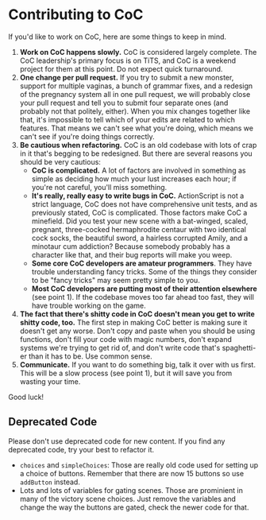 Contributing to CoC
==============

If you'd like to work on CoC, here are some things to keep in mind.

1. **Work on CoC happens slowly.** CoC is considered largely complete. The CoC leadership's primary focus is on TiTS, and CoC is a weekend project for them at this point. Do not expect quick turnaround.
2. **One change per pull request.** If you try to submit a new monster, support for multiple vaginas, a bunch of grammar fixes, and a redesign of the pregnancy system all in one pull request, we will probably close your pull request and tell you to submit four separate ones (and probably not that politely, either). When you mix changes together like that, it's impossible to tell which of your edits are related to which features. That means we can't see what you're doing, which means we can't see if you're doing things correctly.
3. **Be cautious when refactoring.** CoC is an old codebase with lots of crap in it that's begging to be redesigned. But there are several reasons you should be very cautious:
   * **CoC is complicated.** A lot of factors are involved in something as simple as deciding how much your lust increases each hour; if you're not careful, you'll miss something.
   * **It's really, really easy to write bugs in CoC.** ActionScript is not a strict language, CoC does not have comprehensive unit tests, and as previously stated, CoC is complicated. Those factors make CoC a minefield. Did you test your new scene with a bat-winged, scaled, pregnant, three-cocked hermaphrodite centaur with two identical cock socks, the beautiful sword, a hairless corrupted Amily, and a minotaur cum addiction? Because somebody probably has a character like that, and their bug reports will make you weep.
   * **Some core CoC developers are amateur programmers**. They have trouble understanding fancy tricks. Some of the things they consider to be "fancy tricks" may seem pretty simple to you.
   * **Most CoC developers are putting most of their attention elsewhere** (see point 1). If the codebase moves too far ahead too fast, they will have trouble working on the game.
4. **The fact that there's shitty code in CoC doesn't mean you get to write shitty code, too.** The first step in making CoC better is making sure it doesn't get any worse. Don't copy and paste when you should be using functions, don't fill your code with magic numbers, don't expand systems we're trying to get rid of, and don't write code that's spaghetti-er than it has to be. Use common sense.
5. **Communicate.** If you want to do something big, talk it over with us first. This will be a slow process (see point 1), but it will save you from wasting your time.

Good luck!

## Deprecated Code

Please don't use deprecated code for new content. If you find any deprecated code, try your best to refactor it.

* `choices` and `simpleChoices`: Those are really old code used for setting up a choice of buttons. Remember that there are now 15 buttons so use `addButton` instead.
* Lots and lots of variables for gating scenes. Those are prominient in many of the victory scene choices. Just remove the variables and change the way the buttons are gated, check the newer code for that.
